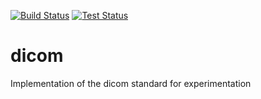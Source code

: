 [![Build Status](https://travis-ci.org/evertonantunes/dicom.svg?branch=master)](https://travis-ci.org/evertonantunes/dicom) [![Test Status](https://travis-ci.org/evertonantunes/dicom.svg?branch=master_test)](https://travis-ci.org/evertonantunes/dicom)

# dicom
Implementation of the dicom standard for experimentation
